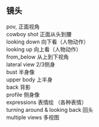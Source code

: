 ## 镜头
 pov, 正面视角<br>
cowboy shot 		正面从头到腰<br>
looking down		向下看（人物动作）<br>
looking up		向上看（人物动作）<br>
from_below		从上到下视角<br>
lateral view		 2/3侧身<br>
bust		半身像<br>
upper body		上半身<br>
back		背影<br>
profile		侧身像<br>
expressions		表情绘        （各种表情）           
turning around & looking back	回头<br>
multiple views 		多视图<br>

